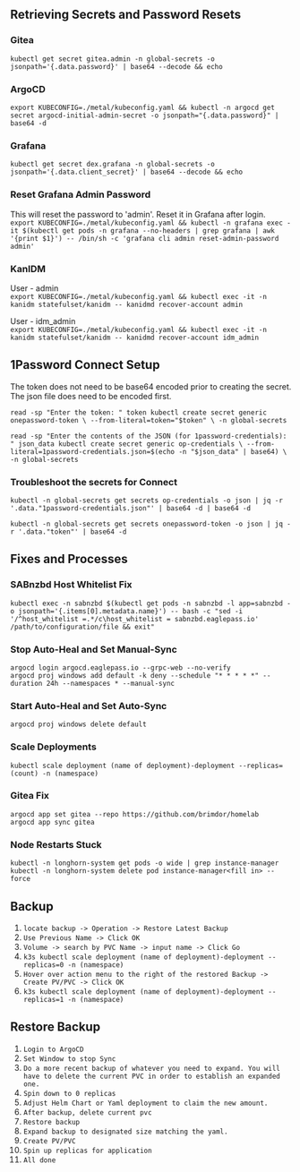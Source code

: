 ## Retrieving Secrets and Password Resets

### Gitea
`kubectl get secret gitea.admin -n global-secrets -o jsonpath='{.data.password}' | base64 --decode && echo`

### ArgoCD
`export KUBECONFIG=./metal/kubeconfig.yaml && kubectl -n argocd get secret argocd-initial-admin-secret -o jsonpath="{.data.password}" | base64 -d`

### Grafana
`kubectl get secret dex.grafana -n global-secrets -o jsonpath='{.data.client_secret}' | base64 --decode && echo`

### Reset Grafana Admin Password
This will reset the password to 'admin'. Reset it in Grafana after login.  
`export KUBECONFIG=./metal/kubeconfig.yaml && kubectl -n grafana exec -it $(kubectl get pods -n grafana --no-headers | grep grafana | awk '{print $1}') -- /bin/sh -c 'grafana cli admin reset-admin-password admin'`

### KanIDM
User - admin  
`export KUBECONFIG=./metal/kubeconfig.yaml && kubectl exec -it -n kanidm statefulset/kanidm -- kanidmd recover-account admin`  

User - idm_admin  
`export KUBECONFIG=./metal/kubeconfig.yaml && kubectl exec -it -n kanidm statefulset/kanidm -- kanidmd recover-account idm_admin`

## 1Password Connect Setup
The token does not need to be base64 encoded prior to creating the secret.  
The json file does need to be encoded first.  

`read -sp "Enter the token: " token
kubectl create secret generic onepassword-token \
  --from-literal=token="$token" \
  -n global-secrets`  

`read -sp "Enter the contents of the JSON (for 1password-credentials): " json_data
kubectl create secret generic op-credentials \
  --from-literal=1password-credentials.json=$(echo -n "$json_data" | base64) \
  -n global-secrets`

### Troubleshoot the secrets for Connect
`kubectl -n global-secrets get secrets op-credentials -o json | jq -r '.data."1password-credentials.json"' | base64 -d | base64 -d`  

`kubectl -n global-secrets get secrets onepassword-token -o json | jq -r '.data."token"' | base64 -d`

## Fixes and Processes

### SABnzbd Host Whitelist Fix
`kubectl exec -n sabnzbd $(kubectl get pods -n sabnzbd -l app=sabnzbd -o jsonpath='{.items[0].metadata.name}') -- bash -c "sed -i '/^host_whitelist =.*/c\host_whitelist = sabnzbd.eaglepass.io' /path/to/configuration/file && exit"`

### Stop Auto-Heal and Set Manual-Sync
`argocd login argocd.eaglepass.io --grpc-web --no-verify`  
`argocd proj windows add default -k deny --schedule "* * * * *" --duration 24h --namespaces * --manual-sync`

### Start Auto-Heal and Set Auto-Sync
`argocd proj windows delete default`

### Scale Deployments
`kubectl scale deployment (name of deployment)-deployment --replicas=(count) -n (namespace)`

### Gitea Fix
`argocd app set gitea --repo https://github.com/brimdor/homelab`  
`argocd app sync gitea`

### Node Restarts Stuck
`kubectl -n longhorn-system get pods -o wide | grep instance-manager`  
`kubectl -n longhorn-system delete pod instance-manager<fill in> --force`  


## Backup
1. `locate backup -> Operation -> Restore Latest Backup`
2. `Use Previous Name -> Click OK`
3. `Volume -> search by PVC Name -> input name -> Click Go`
4. `k3s kubectl scale deployment (name of deployment)-deployment --replicas=0 -n (namespace)`
5. `Hover over action menu to the right of the restored Backup -> Create PV/PVC -> Click OK`
6. `k3s kubectl scale deployment (name of deployment)-deployment --replicas=1 -n (namespace)`

## Restore Backup
1. `Login to ArgoCD`
2. `Set Window to stop Sync`
3. `Do a more recent backup of whatever you need to expand. You will have to delete the current PVC in order to establish an expanded one.`
4. `Spin down to 0 replicas`
5. `Adjust Helm Chart or Yaml deployment to claim the new amount.`
6. `After backup, delete current pvc`
7. `Restore backup`
8. `Expand backup to designated size matching the yaml.`
9. `Create PV/PVC`
10. `Spin up replicas for application`
11. `All done`